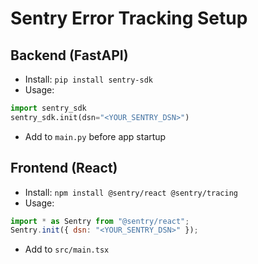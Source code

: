 # Sentry Error Tracking Setup

## Backend (FastAPI)
- Install: `pip install sentry-sdk`
- Usage:
```python
import sentry_sdk
sentry_sdk.init(dsn="<YOUR_SENTRY_DSN>")
```
- Add to `main.py` before app startup

## Frontend (React)
- Install: `npm install @sentry/react @sentry/tracing`
- Usage:
```js
import * as Sentry from "@sentry/react";
Sentry.init({ dsn: "<YOUR_SENTRY_DSN>" });
```
- Add to `src/main.tsx`
